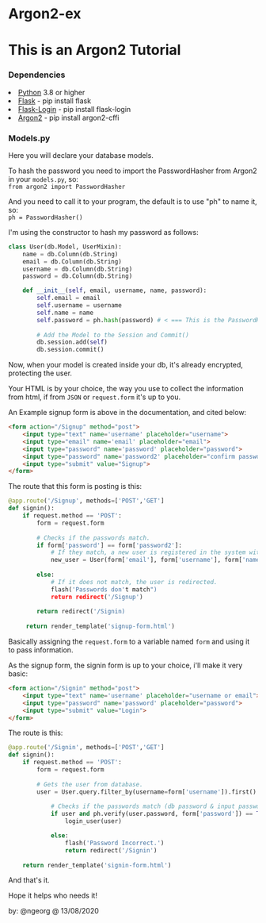 # Argon2-ex
# This is an Argon2 Tutorial

<h3> Dependencies </h3>
<li> <a href="https://www.python.org/">Python</a> 3.8 or higher  </li>
<li> <a href="https://flask.palletsprojects.com/en/1.1.x/">Flask</a> - pip install flask </li>
<li> <a href="https://flask-login.readthedocs.io/en/latest/">Flask-Login</a> - pip install flask-login </li>
<li> <a href="https://pypi.org/project/argon2-cffi/">Argon2</a> - pip install argon2-cffi </li>

<h3> Models.py </h3>
<p>Here you will declare your database models. 

To hash the password you need to import the PasswordHasher from Argon2 in your `models.py`, so:<br>
`from argon2 import PasswordHasher`

And you need to call it to your program, the default is to use "ph" to name it, so: <br>
`ph = PasswordHasher()`

I'm using the constructor to hash my password as follows:
```python
class User(db.Model, UserMixin):
    name = db.Column(db.String)
    email = db.Column(db.String)
    username = db.Column(db.String)
    password = db.Column(db.String)

    def __init__(self, email, username, name, password):
        self.email = email
        self.username = username
        self.name = name
        self.password = ph.hash(password) # < === This is the PasswordHasher, hashing the password when the class is constructed.
        
        # Add the Model to the Session and Commit()
        db.session.add(self)
        db.session.commit()
```
Now, when your model is created inside your db, it's already encrypted, protecting the user.

Your HTML is by your choice, the way you use to collect the information from html, if from `JSON` or `request.form` it's up to you.

An Example signup form is above in the documentation, and cited below:
```html
<form action="/Signup" method="post">
    <input type="text" name='username' placeholder="username">
    <input type="email" name='email' placeholder="email">
    <input type="password" name='password' placeholder="password">
    <input type="password" name='password2' placeholder="confirm password">
    <input type="submit" value="Signup">
</form>
```

The route that this form is posting is this:
```python
@app.route('/Signup', methods=['POST','GET']
def signin():
    if request.method == 'POST':
        form = request.form
        
        # Checks if the passwords match.
        if form['password'] == form['password2']:
            # If they match, a new user is registered in the system with his password safe.
            new_user = User(form['email'], form['username'], form['name'], form['password']):
           
        else:
            # If it does not match, the user is redirected.
            flash('Passwords don't match")
            return redirect('/Signup')
            
        return redirect('/Signin)
     
     return render_template('signup-form.html')
```

Basically assigning the `request.form` to a variable named `form` and using it to pass information.

As the signup form, the signin form is up to your choice, i'll make it very basic:
```html
<form action="/Signin" method="post">
    <input type="text" name='username' placeholder="username or email">
    <input type="password" name='password' placeholder="password">
    <input type="submit" value="Login">
</form>
```

The route is this:
```python
@app.route('/Signin', methods=['POST','GET']
def signin():
    if request.method == 'POST':
        form = request.form
        
        # Gets the user from database.
        user = User.query.filter_by(username=form['username']).first()
            
            # Checks if the passwords match (db password & input password), if they are ok, login user.
            if user and ph.verify(user.password, form['password']) == True:
                login_user(user)

            else:
                flash('Password Incorrect.')
                return redirect('/Signin')
                
    return render_template('signin-form.html')
```
</p>

And that's it.

Hope it helps who needs it!

by: @ngeorg
@ 13/08/2020

